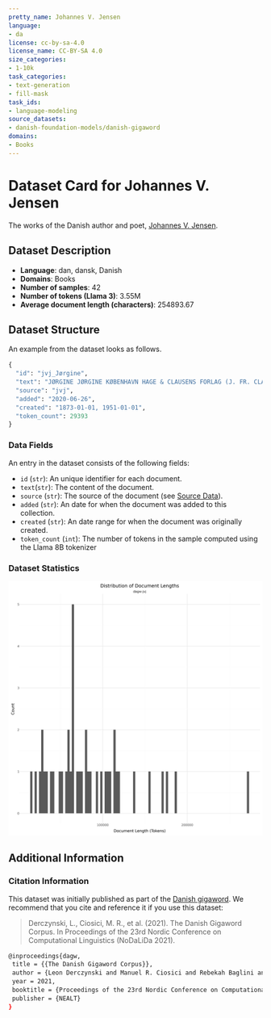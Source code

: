 ```yaml
---
pretty_name: Johannes V. Jensen
language:
- da
license: cc-by-sa-4.0
license_name: CC-BY-SA 4.0
size_categories:
- 1-10k
task_categories:
- text-generation
- fill-mask
task_ids:
- language-modeling
source_datasets:
- danish-foundation-models/danish-gigaword
domains:
- Books
---
```


# Dataset Card for Johannes V. Jensen

<!-- START-SHORT DESCRIPTION -->
The works of the Danish author and poet, [Johannes V. Jensen](https://da.wikipedia.org/wiki/Johannes_V._Jensen).
<!-- END-SHORT DESCRIPTION -->






## Dataset Description


<!-- START-DESC-STATS -->
- **Language**: dan, dansk, Danish
- **Domains**: Books
- **Number of samples**: 42
- **Number of tokens (Llama 3)**: 3.55M
- **Average document length (characters)**: 254893.67
<!-- END-DESC-STATS -->



## Dataset Structure
An example from the dataset looks as follows.


<!-- START-SAMPLE -->
```py
{
  "id": "jvj_Jørgine",
  "text": "JØRGINE JØRGINE KØBENHAVN HAGE & CLAUSENS FORLAG (J. FR. CLAUSEN) 1926 JOHANNES V. JENSEN COPYRIGHT [...]",
  "source": "jvj",
  "added": "2020-06-26",
  "created": "1873-01-01, 1951-01-01",
  "token_count": 29393
}
```

### Data Fields

An entry in the dataset consists of the following fields:

- `id` (`str`): An unique identifier for each document.
- `text`(`str`): The content of the document.
- `source` (`str`): The source of the document (see [Source Data](#source-data)).
- `added` (`str`): An date for when the document was added to this collection.
- `created` (`str`): An date range for when the document was originally created.
- `token_count` (`int`): The number of tokens in the sample computed using the Llama 8B tokenizer
<!-- END-SAMPLE -->


### Dataset Statistics

<!-- START-DATASET PLOTS -->
<p align="center">
<img src="./images/dist_document_length.png" width="600" style="margin-right: 10px;" />
</p>
<!-- END-DATASET PLOTS -->


## Additional Information


### Citation Information

This dataset was initially published as part of the [Danish gigaword](https://huggingface.co/danish-foundation-models). We recommend that you cite and reference it if you use this dataset:

> Derczynski, L., Ciosici, M. R., et al. (2021). The Danish Gigaword Corpus. In Proceedings of the 23rd Nordic Conference on Computational Linguistics (NoDaLiDa 2021).

```bash
@inproceedings{dagw,
 title = {{The Danish Gigaword Corpus}},
 author = {Leon Derczynski and Manuel R. Ciosici and Rebekah Baglini and Morten H. Christiansen and Jacob Aarup Dalsgaard and Riccardo Fusaroli and Peter Juel Henrichsen and Rasmus Hvingelby and Andreas Kirkedal and Alex Speed Kjeldsen and Claus Ladefoged and Finn Årup Nielsen and Jens Madsen and Malte Lau Petersen and Jonathan Hvithamar Rystrøm and Daniel Varab},
 year = 2021,
 booktitle = {Proceedings of the 23rd Nordic Conference on Computational Linguistics},
 publisher = {NEALT}
}
```
